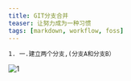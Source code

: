 ```yaml
---
title: GIT分支合并
teaser: 让努力成为一种习惯
tags: [markdown, workflow, foss]
---
```

	1. 一.建立两个分支,(分支A和分支B）


![1](/qijian160.github.io_assets/img/cjfz.png)

